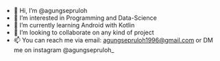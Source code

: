 - 👋 Hi, I’m @agungsepruloh
- 👀 I’m interested in Programming and Data-Science
- 🌱 I’m currently learning Android with Kotlin
- 💞️ I’m looking to collaborate on any kind of project
- 📫 You can reach me via email: agungsepruloh1996@gmail.com or DM me on instagram @agungsepruloh_

<!---
agungsepruloh/agungsepruloh is a ✨ special ✨ repository because its `README.md` (this file) appears on your GitHub profile.
You can click the Preview link to take a look at your changes.
--->
